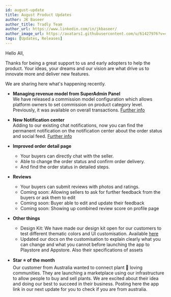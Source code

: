 ```yaml
---
id: august-update
title: August Product Updates
author: JK Baseer
author_title: Tradly Team
author_url: https://www.linkedin.com/in/jkbaseer/
author_image_url: https://avatars1.githubusercontent.com/u/61427976?v=4 
tags: [Updates, Releases]
---
```


Hello All,

Thanks for being a great support to us and early adopters to help the product. 
Your ideas, your dreams and our vision are what drive us to innovate more and deliver new features. 

We are sharing here what's happening recently. 

- **Managing revenue model from SuperAdmin Panel**  
We have released a commission model configuration which allows platform owners to set commission on product category level. Previously, it was available on overall transactions. [Further info](/docs/revenuemodel)

- **New Notification center** <br/>
Adding to our existing chat notifications, now you can find the permanent notification on the notification center about the order status and social feed.  [Further info](/docs/appfeatures#notification-center)

- **Improved order detail page**
  - Your buyers can directly chat with the seller. 
  - Able to change the order status and confirm order delivery. 
  - And find the order status in detailed steps. 

- **Reviews**
  - Your buyers can submit reviews with photos and ratings. 
  - Coming soon: Allowing sellers to ask for further feedback from the buyers or ask them to edit 
  - Coming soon: Buyer able to edit and update their feedback
  - Coming soon: Showing up combined review score on profile page

- **Other things**
  - Design Kit: We have made our design kit open for our customers to test different thematic colors and UI customisation. Available [here](/docs/appcustomisation#app-primary-color)
  - Updated our docs on the customisation to explain clearly what you can change and what you cannot before launching the app to Playstore and Appstore. Also their specifications of assets
  

- **Star ⭐️ of the month** <br/>
Our customer from Australia wanted to connect plant 🌱 loving communities. They are launching a marketplace using our infrastructure to allow people to buy and sell plants. We are excited about their idea and doing our best to succeed in their business. Posting here the app link in our next update for you to check if you are from australia. 

